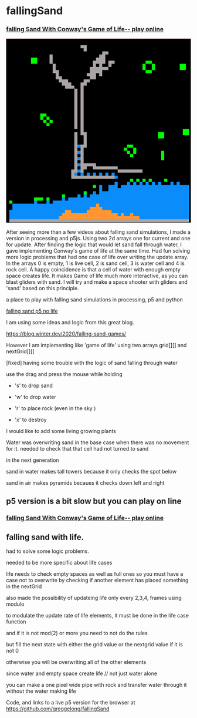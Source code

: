 # fallingSand

### [falling Sand With Conway's Game of Life-- play online](https://greggelong.github.io/fallingSand/fallingSandP5Life)





![waterPipe.png](waterPipe.png)

After seeing more than a few videos about falling sand simulations, I made a version in processing and p5js. Using two 2d arrays one for current and one for update.  After finding the logic that would let sand fall through water, I gave implementing Conway's game of life at the same time.  Had fun solving more logic problems that had one case of life over writing the update array.  In the arrays 0 is empty, 1 is live cell, 2 is sand cell, 3 is water cell and 4 is rock cell.  A happy coincidence is that a cell of water with enough empty space creates life.  It makes Game of life much more interactive, as you can blast gliders with sand. I will try and make a space shooter with gliders and 'sand' based on this principle.

a place to play with falling sand simulations in processing, p5 and python

[falling sand p5 no life](https://greggelong.github.io/fallingSand/fallingSandP5)

I am using some ideas and logic from this great blog.

 https://blog.winter.dev/2020/falling-sand-games/
 
However I am implementing like 'game of life'  using two arrays grid[][] and nextGrid[][]

[fixed] having some trouble with the logic of sand falling through water 

use the drag and press the mouse while holding 

- 's' to drop sand

- 'w' to drop water

- 'r' to place rock (even in the sky )

- 'x' to destroy


I would like to add some living growing plants


Water was overwriting sand in the base case when there was no movement for it. needed to check that that cell had not turned to sand 

in the next generation

sand in water makes tall towers because it only checks the spot below

sand in air makes pyramids becaues it checks down left and right


## p5 version is a bit slow but you can play on line

### [falling Sand With Conway's Game of Life-- play online](https://greggelong.github.io/fallingSand/fallingSandP5)


## falling sand with life.  

had to solve some logic problems.  

needed to be more specific about life cases

life needs to check empty spaces as well as full ones so you must have a case not to overwrite by checking if another element has placed something in the nextGrid

also made the possibility of updateing life only every 2,3,4, frames using modulo


to modulate the update rate of life elements, it must be done in the life case function


and if it is not mod(2) or more you need to not do the rules


but fill the next state with either the grid value or the nextgrid value if it is not 0


otherwise you will be overwriting all of the other elements




since water and empty space create life // not just water alone

you can make a one pixel wide pipe with rock and transfer water through it without the water making life

  Code, and links to a live p5 version for the browser at https://github.com/greggelong/fallingSand



